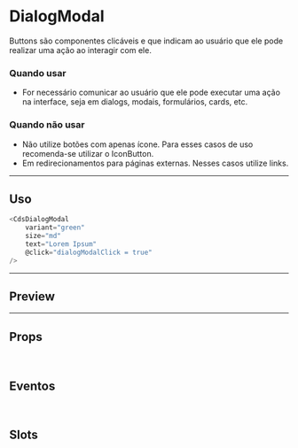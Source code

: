 # DialogModal

Buttons são componentes clicáveis e que indicam ao usuário que ele pode realizar uma ação ao interagir com ele.

### Quando usar

- For necessário comunicar ao usuário que ele pode executar uma ação na interface,
  seja em dialogs, modais, formulários, cards, etc.

### Quando não usar

- Não utilize botões com apenas ícone. Para esses casos de uso recomenda-se utilizar o IconButton.
- Em redirecionamentos para páginas externas. Nesses casos utilize links.

---

## Uso

```js
<CdsDialogModal
	variant="green"
	size="md"
	text="Lorem Ipsum"
	@click="dialogModalClick = true"
/>
```

---

## Preview

<PreviewContainer
	:component="CdsDialogModal"
	:events="cdsDialogModalEvents"
/>

---

## Props

<APITable
	name="DialogModal"
	section="props"
/>
<br />

## Eventos

<APITable
	name="DialogModal"
	section="events"
/>
<br />

## Slots

<APITable
	name="DialogModal"
	section="slots"
/>

<script setup>
import CdsDialogModal from '@/components/DialogModal.vue';

const cdsDialogModalEvents = [
	'dialogModal-click'
];
</script>
